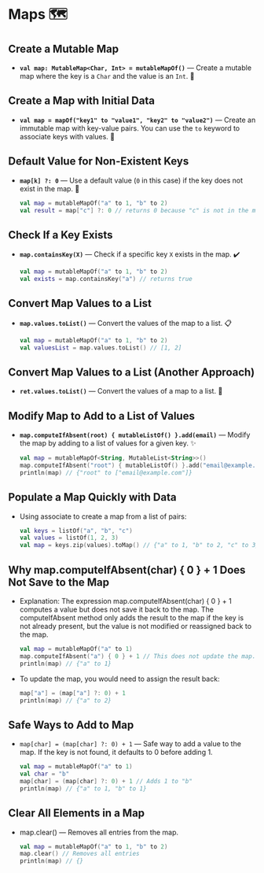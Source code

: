 # Maps 🗺️

## Create a Mutable Map
- **`val map: MutableMap<Char, Int> = mutableMapOf()`** — Create a mutable map where the key is a `Char` and the value is an `Int`. 📝

## Create a Map with Initial Data
- **`val map = mapOf("key1" to "value1", "key2" to "value2")`** — Create an immutable map with key-value pairs. You can use the `to` keyword to associate keys with values. 🔑

## Default Value for Non-Existent Keys
- **`map[k] ?: 0`** — Use a default value (`0` in this case) if the key does not exist in the map. 🔑
    ```kotlin
    val map = mutableMapOf("a" to 1, "b" to 2)
    val result = map["c"] ?: 0 // returns 0 because "c" is not in the map
     ```

## Check If a Key Exists
- **`map.containsKey(X)`** — Check if a specific key `X` exists in the map. ✔️
    ```kotlin
    val map = mutableMapOf("a" to 1, "b" to 2)
    val exists = map.containsKey("a") // returns true
    ```

## Convert Map Values to a List
- **`map.values.toList()`** — Convert the values of the map to a list. 📋
    ```kotlin
    val map = mutableMapOf("a" to 1, "b" to 2)
    val valuesList = map.values.toList() // [1, 2]
    ```
## Convert Map Values to a List (Another Approach)
- **`ret.values.toList()`** — Convert the values of a map to a list. 🔄

## Modify Map to Add to a List of Values
- **`map.computeIfAbsent(root) { mutableListOf() }.add(email)`** — Modify the map by adding to a list of values for a given key. ✨
    ```kotlin
    val map = mutableMapOf<String, MutableList<String>>()
    map.computeIfAbsent("root") { mutableListOf() }.add("email@example.com")
    println(map) // {"root" to ["email@example.com"]}
    ```
## Populate a Map Quickly with Data
- Using associate to create a map from a list of pairs:
    ```kotlin
    val keys = listOf("a", "b", "c")
    val values = listOf(1, 2, 3)
    val map = keys.zip(values).toMap() // {"a" to 1, "b" to 2, "c" to 3}
    ```
## Why map.computeIfAbsent(char) { 0 } + 1 Does Not Save to the Map
- Explanation: The expression map.computeIfAbsent(char) { 0 } + 1 computes a value but does not save it back to the map. The computeIfAbsent method only adds the result to the map if the key is not already present, but the value is not modified or reassigned back to the map.  
    ```kotlin
    val map = mutableMapOf("a" to 1)
    map.computeIfAbsent("a") { 0 } + 1 // This does not update the map.
    println(map) // {"a" to 1}  
    ```

- To update the map, you would need to assign the result back:
    ```kotlin
    map["a"] = (map["a"] ?: 0) + 1
    println(map) // {"a" to 2}
    ```

## Safe Ways to Add to Map
- ```map[char] = (map[char] ?: 0) + 1``` — Safe way to add a value to the map. If the key is not found, it defaults to 0 before adding 1.
    ```kotlin
    val map = mutableMapOf("a" to 1)
    val char = "b"
    map[char] = (map[char] ?: 0) + 1 // Adds 1 to "b"
    println(map) // {"a" to 1, "b" to 1}
    ```

## Clear All Elements in a Map
- map.clear() — Removes all entries from the map.
    ```kotlin
    val map = mutableMapOf("a" to 1, "b" to 2)
    map.clear() // Removes all entries
    println(map) // {}
    ```